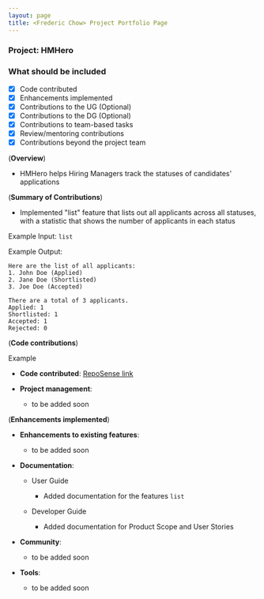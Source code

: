 ```yaml
---
layout: page
title: <Frederic Chow> Project Portfolio Page
---
```


### Project: HMHero

### What should be included

- [x] Code contributed
- [x] Enhancements implemented
- [x] Contributions to the UG (Optional)
- [x] Contributions to the DG (Optional)
- [x] Contributions to team-based tasks
- [x] Review/mentoring contributions
- [x] Contributions beyond the project team

(**Overview**)

- HMHero helps Hiring Managers track the statuses of candidates' applications

(**Summary of Contributions**)

- Implemented "list" feature that lists out all applicants across all statuses,
with a statistic that shows the number of applicants in each status

Example Input: `list`

Example Output:
```
Here are the list of all applicants:
1. John Doe (Applied)
2. Jane Doe (Shortlisted)
3. Joe Doe (Accepted)

There are a total of 3 applicants.
Applied: 1
Shortlisted: 1
Accepted: 1
Rejected: 0
```

(**Code contributions**)

Example

- **Code contributed**: [RepoSense link](https://nus-cs2103-ay2223s2.github.io/tp-dashboard/?search=fredericchow00&breakdown=true)

- **Project management**:

  - to be added soon

(**Enhancements implemented**)

- **Enhancements to existing features**:

  - to be added soon

- **Documentation**:

  - User Guide
    - Added documentation for the features `list`

  - Developer Guide
    - Added documentation for Product Scope and User Stories

- **Community**:

  - to be added soon

- **Tools**:

  - to be added soon

